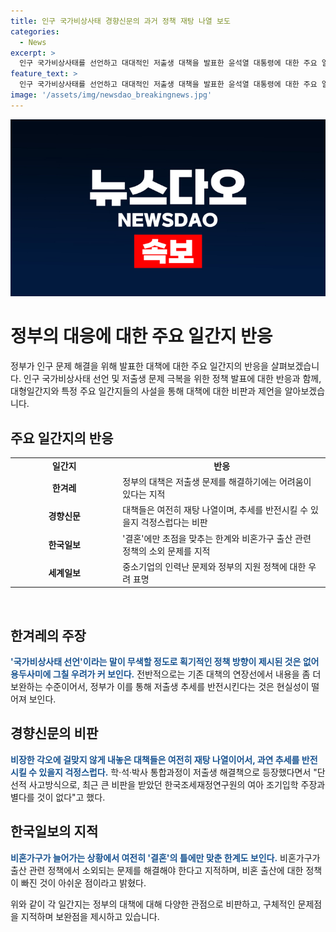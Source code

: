 ```yaml
---
title: 인구 국가비상사태 경향신문의 과거 정책 재탕 나열 보도
categories:
  - News
excerpt: >
  인구 국가비상사태를 선언하고 대대적인 저출생 대책을 발표한 윤석열 대통령에 대한 주요 일간지 반응을 정리한 기사입니다. 주요 일간지들은 정부의 대책이 실질적인 변화를 가져다 줄 수 없다고 지적하며, 성평등 정책이나 노동 정책의 변화가 필수적이라고 주장했다. 또한, 결혼에만 초점을 맞추는 것이 아니라 비혼가구 등의 정책에도 노력을 기울여야 한다는 목소리가 나왔습니다. 방송 3법과 관련하여 국민의힘의 대안 요구도 언급되었고, 양상훈 조선일보 주필이 김건희 여사의 처신에 대해 비판을 제기하는 칼럼 또한 소개되었습니다.
feature_text: >
  인구 국가비상사태를 선언하고 대대적인 저출생 대책을 발표한 윤석열 대통령에 대한 주요 일간지 반응을 정리한 기사입니다. 주요 일간지들은 정부의 대책이 실질적인 변화를 가져다 줄 수 없다고 지적하며, 성평등 정책이나 노동 정책의 변화가 필수적이라고 주장했다. 또한, 결혼에만 초점을 맞추는 것이 아니라 비혼가구 등의 정책에도 노력을 기울여야 한다는 목소리가 나왔습니다. 방송 3법과 관련하여 국민의힘의 대안 요구도 언급되었고, 양상훈 조선일보 주필이 김건희 여사의 처신에 대해 비판을 제기하는 칼럼 또한 소개되었습니다.
image: '/assets/img/newsdao_breakingnews.jpg'
---
```


<p><img src="/assets/img/newsdao_breakingnews.jpg" alt="pcversion 속보" /></p>

<h1>정부의 대응에 대한 주요 일간지 반응</h1>

<p data-ke-size="size16"></p>

<p>정부가 인구 문제 해결을 위해 발표한 대책에 대한 주요 일간지의 반응을 살펴보겠습니다. 인구 국가비상사태 선언 및 저출생 문제 극복을 위한 정책 발표에 대한 반응과 함께, 대형일간지와 특정 주요 일간지들의 사설을 통해 대책에 대한 비판과 제언을 알아보겠습니다.</p>

<h2>주요 일간지의 반응</h2>

<table>
    <tr>
        <td style="text-align: center; width: 200px;"><b>일간지</b></td>
        <td style="text-align: center; width: 400px;"><b>반응</b></td>
    </tr>
    <tr>
        <td style="text-align: center; height: 17px;"><b>한겨레</b></td>
        <td>정부의 대책은 저출생 문제를 해결하기에는 어려움이 있다는 지적</td>
    </tr>
    <tr>
        <td style="text-align: center; height: 17px;"><b>경향신문</b></td>
        <td>대책들은 여전히 재탕 나열이며, 추세를 반전시킬 수 있을지 걱정스럽다는 비판</td>
    </tr>
    <tr>
        <td style="text-align: center; height: 17px;"><b>한국일보</b></td>
        <td>'결혼'에만 초점을 맞추는 한계와 비혼가구 출산 관련 정책의 소외 문제를 지적</td>
    </tr>
    <tr>
        <td style="text-align: center; height: 17px;"><b>세계일보</b></td>
        <td>중소기업의 인력난 문제와 정부의 지원 정책에 대한 우려 표명</td>
    </tr>
</table>

<p data-ke-size="size16">&nbsp;</p>

<h2>한겨레의 주장</h2>

<p><b><span style="color: #1a5490;">'국가비상사태 선언'이라는 말이 무색할 정도로 획기적인 정책 방향이 제시된 것은 없어 용두사미에 그칠 우려가 커 보인다.</span></b> 전반적으로는 기존 대책의 연장선에서 내용을 좀 더 보완하는 수준이어서, 정부가 이를 통해 저출생 추세를 반전시킨다는 것은 현실성이 떨어져 보인다.</p>

<h2>경향신문의 비판</h2>

<p><b><span style="color: #1a5490;">비장한 각오에 걸맞지 않게 내놓은 대책들은 여전히 재탕 나열이어서, 과연 추세를 반전시킬 수 있을지 걱정스럽다.</span></b> 학·석·박사 통합과정이 저출생 해결책으로 등장했다면서 "단선적 사고방식으로, 최근 큰 비판을 받았던 한국조세재정연구원의 여아 조기입학 주장과 별다를 것이 없다"고 했다.</p>

<h2>한국일보의 지적</h2>

<p><b><span style="color: #1a5490;">비혼가구가 늘어가는 상황에서 여전히 '결혼'의 틀에만 맞춘 한계도 보인다.</span></b> 비혼가구가 출산 관련 정책에서 소외되는 문제를 해결해야 한다고 지적하며, 비혼 출산에 대한 정책이 빠진 것이 아쉬운 점이라고 밝혔다.</p>

<p>위와 같이 각 일간지는 정부의 대책에 대해 다양한 관점으로 비판하고, 구체적인 문제점을 지적하며 보완점을 제시하고 있습니다.</p>

